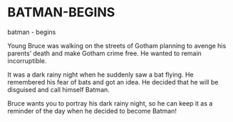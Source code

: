 # BATMAN-BEGINS
batman - begins 

Young Bruce was walking on the streets of Gotham planning to avenge his parents’ death and make Gotham crime free. He wanted to remain incorruptible.

It was a dark rainy night when he suddenly saw a bat flying. He remembered his fear of bats and got an idea. He decided that he will be disguised and call himself Batman.

Bruce wants you to portray his dark rainy night, so he can keep it as a reminder of the day when he decided to become Batman!

